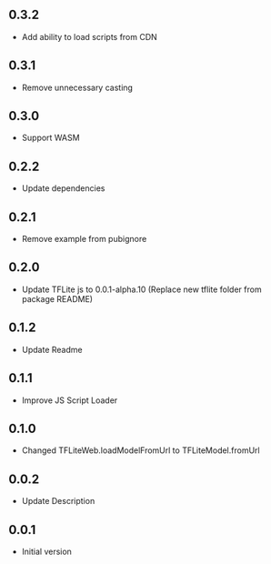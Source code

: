 ## 0.3.2
* Add ability to load scripts from CDN

## 0.3.1
* Remove unnecessary casting

## 0.3.0
* Support WASM

## 0.2.2
* Update dependencies

## 0.2.1
* Remove example from pubignore

## 0.2.0
* Update TFLite js to 0.0.1-alpha.10 (Replace new tflite folder from package README)

## 0.1.2
* Update Readme

## 0.1.1
* Improve JS Script Loader

## 0.1.0
* Changed TFLiteWeb.loadModelFromUrl to TFLiteModel.fromUrl

## 0.0.2
* Update Description
 
## 0.0.1
* Initial version